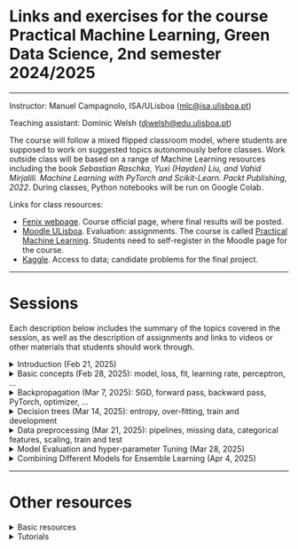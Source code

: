 # Links and exercises for the course Practical Machine Learning, Green Data Science, 2nd semester 2024/2025

---
Instructor: Manuel Campagnolo, ISA/ULisboa (mlc@isa.ulisboa.pt)

Teaching assistant: Dominic Welsh (djwelsh@edu.ulisboa.pt)

The course will follow a mixed flipped classroom model, where students are supposed to work on suggested topics autonomously before classes. Work outside class will be based on a range of Machine Learning resources including the book *Sebastian Raschka, Yuxi (Hayden) Liu, and Vahid Mirjalili. Machine Learning with PyTorch and Scikit-Learn. Packt Publishing, 2022*. During classes, Python notebooks will be run on Google Colab.

Links for class resources:
  - [Fenix webpage](https://fenix.isa.ulisboa.pt/courses/aaapl-283463546572013). Course official page, where final results will be posted.
  - [Moodle ULisboa](https://elearning.ulisboa.pt/). Evaluation: assignments. The course is called [Practical Machine Learning](https://elearning.ulisboa.pt/course/view.php?id=10469). Students need to self-register in the Moodle page for the course.
  - [Kaggle](https://www.kaggle.com/). Access to data; candidate problems for the final project.

<!---
[Overview notebook](https://github.com/isa-ulisboa/greends-pml/blob/main/ML_overview_with_examples.ipynb) This notebook provides an overview of the full course and contains pointers for other sources of relevant information and Python scripts.
--->

---

# Sessions
Each description below includes the summary of the topics covered in the session, as well as the description of assignments and links to videos or other materials that students should work through.

<details markdown="block">
<summary> Introduction (Feb 21, 2025) </summary>

The goal of the first class is to give an introduction to ML and also to show some of the problems that can be addressed with the techniques and tools that will be discussed during the semester. The examples will be run on Colab.

- See (Raschka et al, 2022), Chapter 1: Giving Computers the Ability to Learn from Data
- Types of machine learning problems: supervised learning, unsupervised learning, reinforcement learning. Suggestion: check video [Types of machine learning](https://www.youtube.com/watch?v=gh6mNF2BGvk)
- Supervised learning: classification vs regression 
- Examples of input data for machine learning problems: tabular data, images, text. See *Iris data set* example with the notebook [iris_regression_classification.ipynb](https://github.com/isa-ulisboa/greends-pml/blob/main/notebooks/iris_regression_classification.ipynb)
- [Example of inference for regression over the Iris data set](https://github.com/isa-ulisboa/greends-pml/blob/main/notebooks/iris_LM_inference.ipynb)
- Statistics vs Machine Learning: Check video: [When to use stats vs. ML?](https://www.youtube.com/watch?v=xUsm34qnE30)
- An example of a prediction task for time series: check the notebook [modeling ground water levels](https://www.kaggle.com/code/andreshg/timeseries-analysis-a-complete-guide/) for the Kaggle competition [Acea Smart Water Analytics](https://www.kaggle.com/competitions/acea-water-prediction/). Try to download the data and run the notebook to reproduce the results. 
</details>

<details markdown="block">
<summary> Basic concepts (Feb 28, 2025): model, loss, fit, learning rate, perceptron, ... </summary>

The goal of the following classes is to understand how ML models can be trained in and used to solve regression and classification problems. We start by applying the machine learning approach to well-known statistical problems like linear regression to illustrate the stepwise approach followed in ML. We use synthetic data generated from a linear or quadratic regression, where one can control the underlying model and the amout of noise. Then, we consider the  `Iris` tabular data set with 4 explanatory variables and categorical label that can be one of three species.

- See (Raschka et al, 2022), Chapter 2: Training Simple Machine Learning Algorithms for Classification
- Video on the Perceptron and early times of AI [The First Neural Networks](https://www.youtube.com/watch?v=e5dVSygXbAE&t=88s)
- Basic concepts in Machine learning: *model*, *fit*, *epochs*, *loss*, *learning rate*, *perceptron*, parameters *weights*, for a simple regression problem. See [Basic concepts notebook](https://github.com/isa-ulisboa/greends-pml/blob/main/docs/T1_basic_concepts.md).
- Exercise: pseudo-code to train a simple Linear Regression model. See [Basic concepts notes](https://github.com/isa-ulisboa/greends-pml/blob/main/docs/T1_basic_concepts.md). 
</details>

<details markdown="block">
<summary> Backpropagation (Mar 7, 2025): SGD, forward pass, backward pass, PyTorch, optimizer, ... </summary>

- See (Raschka et al, 2022), Chapter 2: Training Simple Machine Learning Algorithms for Classification
- See [Basic concepts notes](https://github.com/isa-ulisboa/greends-pml/blob/main/docs/T1_basic_concepts.md). 
- Revise solutions for the problems listed in the previous class.
- Backpropagation and computation graph
- `PyTorch` pipeline: loss, optimizer
- The following table illustrates the changes from a basic Python script which is dependent on the model, loss, etc,  to a PyTorch higher-level script that can easily generalized to other models, loss functions or optimizer strategies.

| Basic Python | PyTorch 
|---|---
| Define model explicitly | Use a pre-defined model
|`def predict(x):`|`torch.nn.Linear(in_size,out_size)`
| Define loss explicitly | Use a pre-defined loss function
|`def loss(y,y_pred):`|`loss=torch.nn.MSEloss(y,y_pred)`
| Loss optimization strategy | Use a pre-defined optimizer
| Code explicitly| `optimizer=torch.optim.SGD(params, learn_rate)`
| Compute *ad hoc* gradient | **Use built-in backpropagation mechanism**
|`def gradient(x,y,y_pred):`|`loss.backward()`
|Update weights explicitly| `optimizer.step()`

- Description of assignment #1

</details>

<details markdown="block">
<summary> Decision trees (Mar 14, 2025): entropy, over-fitting, train and development </summary>

- See (Raschka et al, 2022), Chapter 3: Decision tree learning (pg 86-98)
- See [Decision tree notes](docs/T2_decision_trees_overfitting_train_test.md)
- How to grow a decision tree
- What is entropy and how does it help us to find the best model? Check  the Princeton video on [Information Theory Basics](https://www.youtube.com/watch?v=bkLHszLlH34).
- The risk of over-fitting: train and development sets
- Decision tree hyper-parameters
- Exercise: create a decision tree for the [Soil detection for cotton crop problem](https://www.kaggle.com/datasets/zohasohail/soil-detection-for-cotton-crop) and determine the best values for hyper-parameters Maximum depth and Minimum leaf size.
- Comparing  last session (perceptron) with this session (decision tree):

| Class | Apr 7 | Apr 14
|--- |--- |---
| Model | Perceptron | Decision tree
| Problem | regression | classification
| Data set | train only | train and development
| Hyper-parameters | learning rate, number iterations | tree depth, leaf size, ...
| Risk of over-fitting | very low | very high
| Loss function | $MSE=\frac{1}{n}\sum_{i=1}^n \left(y_i-\hat{y}_i\right)^2$ | entropy:  $H({\rm \bf p})=-\sum_{i=1}^n \hat{p}_i \log_2 \hat{p}_i$
| Optimization | backpropagation (SGD) | brute force (try all features and all thresholds)
| Python package | PyTorch | scikit learn

  
</details>

<details markdown="block">
<summary> Data preprocessing (Mar 21, 2025): pipelines, missing data, categorical features, scaling, train and test </summary>

- See (Raschka et al, 2022), Chapter 4 (Data Preprocessing) and Chapter 6 (Streamlining workflows with pipelines)
- Supervised learning flowchart
  <details markdown="block">
  <summary>Figure 1.9 (Raschka et al, 2022) </summary>
  <img src="https://github.com/isa-ulisboa/greends-pml/blob/main/docs/supervised_learning_flowchart_raschka_2022.png" alt="Alt Text" width="600" >
  </details>
- The Titanic data set example: See [Pre-processing notes](docs/T3_missing_data_categorical_scaling.md)
- Dealing with missing data;
- Handling categorical data;
- Bringing features onto the same scale;
- Partitioning a dataset into separate training and test datasets;
- Scikit learn pipeline: `.transform`, `.fit` and `.predict` methods.
  <details markdown="block">
  <summary>Figure 6.1 (Raschka et al, 2022) </summary>
  <img src="https://github.com/isa-ulisboa/greends-pml/blob/main/docs/pipeline_fig_6_1.png" alt="Alt Text" width="500">
  </details>
- Exercise: apply the principles and code discussed above to the Montesinho burned area data set. You can convert the problem into a classification problem by categorizing the original response variable (burned area). See [Pre-processing notes](docs/T3_missing_data_categorical_scaling.md)
</details>

<details markdown="block">
<summary>Model Evaluation and hyper-parameter Tuning (Mar 28, 2025) </summary>

- See (Raschka et al, 2022), Chapter 6: Learning Best Practices for Model Evaluation and hyper-parameter Tuning
- Streamlining workflows with pipelines
- Using k-fold cross-validation to assess model performance
- Debugging algorithms with learning and validation curves
- Fine-tuning machine learning models via grid search
- Looking at different performance evaluation metrics
</details>

<details markdown="block">
<summary>  Combining Different Models for Ensemble Learning (Apr 4, 2025) </summary>

- See (Raschka et al, 2022), Chapter 7:  Combining Different Models for Ensemble Learning
- Ensemble classifiers
- Random Forests
- Gradient boosting

</details>

--- 

# Other resources

<details markdown="block">
<summary> Basic resources </summary>
  
- Sebastian Raschka, Yuxi (Hayden) Liu, and Vahid Mirjalili. Machine Learning with PyTorch and Scikit-Learn. Packt Publishing, 2022. See the presentation [webpage](https://sebastianraschka.com/blog/2022/ml-pytorch-book.html) and [GitHub repository](https://github.com/rasbt/machine-learning-book)
- [https://pytorch.org/tutorials/](https://pytorch.org/tutorials/)

</details>

<details markdown="block">
<summary> Tutorials </summary>
  
- [Machine Learning for Beginners (Microsoft)](https://microsoft.github.io/ML-For-Beginners/); [youtube channel](https://www.youtube.com/playlist?list=PLlrxD0HtieHjNnGcZ1TWzPjKYWgfXSiWG)
- [AI for Beginners (Microsoft)](https://microsoft.github.io/AI-For-Beginners/)
- [NYU course: Data Science for Everyone](https://www.youtube.com/@jonesrooy)
- [MIT 6.S191: Introduction to Deep Learning (2024)](https://www.youtube.com/watch?v=ErnWZxJovaM)
- [PyTorch tutorial by Patrick Loeber](https://www.youtube.com/playlist?list=PLqnslRFeH2UrcDBWF5mfPGpqQDSta6VK4). [Github repo](https://github.com/patrickloeber/pytorchTutorial)
- [Stanford Lecture Collection  Convolutional Neural Networks for Visual Recognition (2017)](https://www.youtube.com/playlist?list=PL3FW7Lu3i5JvHM8ljYj-zLfQRF3EO8sYv) and [Notes for the Stanford course on Convolutional Neural Networks for Visual Recognition](https://cs231n.github.io/)
- [Stanford Machine Learning Full Course led by Andrew Ng (2020)](https://www.youtube.com/playlist?list=PLoROMvodv4rMiGQp3WXShtMGgzqpfVfbU). Led by Andrew Ng, this course provides a broad introduction to machine learning and statistical pattern recognition. Topics include: supervised learning (generative/discriminative learning, parametric/non-parametric learning, neural networks, support vector machines); unsupervised learning (clustering, dimensionality reduction, kernel methods); learning theory (bias/variance tradeoffs, practical advice); reinforcement learning and adaptive control.
- [Broderick: Machine Learning, MIT 6.036 Fall 2020](https://www.youtube.com/watch?v=ZOiBe-nrmc4); [Full lecture information and slides](http://tamarabroderick.com/ml.html)
  
</details>
 

<!---

See [Overview notebook](ML_overview_with_examples.ipynb) and see the code for a simple example with a quadratic function in notebook [Lesson3_edited_04-how-does-a-neural-net-really-work.ipynb](Lesson3_edited_04-how-does-a-neural-net-really-work.ipynb). This note book is adapted from the (Fastai 2022 course) [https://github.com/fastai/course22](https://github.com/fastai/course22-web/tree/master/Lessons).
- Assignment:
  - Watch video: [MIT Introduction to Deep Learning 6.S191, 2023 edition](https://www.youtube.com/watch?v=QDX-1M5Nj7s&list=PLtBw6njQRU-rwp5__7C0oIVt26ZgjG9NI&index=1&t=361s). There will be a questionnaire (**Questionnaire #2**) about some basic concepts discussed in the video. Contents: 11:33​ Why deep learning?; 14:48​ The perceptron; 20:06​ Perceptron example; 23:14​ From perceptrons to neural networks; 29:34​ Applying neural networks;  32:29​ Loss functions;  35:12​ Training and gradient descent; 40:25​ Backpropagation; 44:05​ Setting the learning rate; 48:09​ Batched gradient descent; 51:25​ Regularization: dropout and early stopping; 57:16​ Summary
- Suggestion: Adapt the code in the simple example with a quadratic function in notebook [Lesson3_edited_04-how-does-a-neural-net-really-work.ipynb](Lesson3_edited_04-how-does-a-neural-net-really-work.ipynb) to train a linear regression model $y=ax+b$ with just two parameters (instead of the three parameters of the quadratic function in the example). Compare the $a,b$ values that are obtained by
  - gradient descent after $N$ epochs considering the *MSE* (mean square error) loss function (instead of the *MAE* function in the example), with
  - the optimal ordinary least square linear regression coefficients that you can obtain for instance by fitting a `LinearRegression` with `scikit-learn`.

<details markdown="block">
<summary> Linear regression examples (Mar 15, 2024): epochs, perceptron, batches, train and test, overfitting</summary>

This session extends the previous class. We discuss some additional core ML concepts and we extend the approach to classification problems (discrete labels). The model (the *perceptron*) is still very simple and closely related to linear regression. 
  
- Discussion of the suggested assignment from last class
- Code for gradient descent using PyTorch; epochs and batches
- The perceptron and gradient descent: an `iris` data set example with animation
- Mini-batch example
- Train and test data; overfitting
- **Assignment #3**:
  1. adapt the `Perceptron` class in [Overview notebook](https://github.com/isa-ulisboa/greends-pml/blob/main/ML_overview_with_examples.ipynb) to address the two following goals. Describe the changes on the code and the effect of using mini-batches on the search of the best solution, as an alternative to stochastic gradient descent.
      - It uses mini-batches;
      - It computes and displays (on the animation, similarly to the iterations) the loss over a test set.
  2. Backup assignment (if the student is not able to do assignment #1 above).  Find a real data set adequate for a (simple or multiple) regression problem. Adapt the script based on `PyTorch` discussed in class an available in [Overview notebook](https://github.com/isa-ulisboa/greends-pml/blob/main/ML_overview_with_examples.ipynb) to solve the problem. Discuss the train and test losses plots along iterations and indicate what is  the best set of parameters (including number of epochs) that you found for the problem at hand.
  3. Each student should create a video (4' maximum for #1 and 3' maximum for 2#) and submit the video until next Thursday, Mar 21st, at noon.
</details>


<details markdown="block">
<summary> Regression vs classification problems; assessing ML performance (Mar 22, 2024): cross-entropy, confusion matrix, accuracy metrics</summary>

The main goal of this session is to understand how one can evaluate the accuracy of a classifier.
  
- Discussion of previous assignment from last class: example of gradient descent with mini batches for the `iris` data set;
- Perceptron and convergence; linearly separable sets
- Classification problems: scores and the *softmax* function; cross-entropy
- Assessing ML performance: confusion matrix, accuracy metrics
- Suggestion: watch the series of videos [https://www.3blue1brown.com/topics/neural-networks](https://www.3blue1brown.com/topics/neural-networks) which introduce neural networks in a pretty informal way, with very nice animations. The example that is used along the videos is from the `MNIST` database (Modified National Institute of Standards and Technology database), a large database of handwritten digits that is commonly used for training various image processing systems. Each example is a 28 by 28 image (784 pixels).
- **Assignment #4**:
  - Adapt the *Perceptron* code for the Iris data available in the [Overview notebook](https://github.com/isa-ulisboa/greends-pml/blob/main/ML_overview_with_examples.ipynb) to output the confusion matrix, using 20% of the data set for validation. Compute also the classification accuracy, precision, recall and F1-score for the solution.
  - Each student should create a video (3' maximum) and submit the video and the link to the GitHub repository and the file where the modified script is available.
  - Submission deadline: Thursday, March 28.
</details>

<details markdown="block">
<summary> Neural networks (April 5, 2024): an implementation with PyTorch</summary>

In this session we extend the *perceptron* to a more complex model with multiple layers, called a *neural network*. We discuss how a neural network can be created and trained with PyTorch. Two data sets are used to illustrate the construction: the tabular `Iris` data set that had been used before, and a more complex data set (`MNIST`) where examples are images, but at this point are read just as vectors of numbers in a similar tabular way to the `Iris` data set.
  
- Discussion of previous assignment;
- Neural networks with $n$ layers
- Model parameters: dropout, momentum, regularization, etc
- Examples with `Iris` and `MNIST` data sets.
- Suggestion: watch Data Umbrella [video](https://www.youtube.com/watch?v=B5GHmm3KN2A) with Sebastian Raschka, which is a friendly **Introduction to PyTorch tutorial**, that revisits many things that were discussed in class. Sebastian Raschka is a author of the books *Python Machine Learning 3rd Edition* and *Machine Learning with PyTorch and Scikit-Learn*. In this video, the NN model is a convolutional model to be applied to images, and therefore it has a feature extraction component (not yet discussed in class), followed by a multi layer perceptron component (already discussed in class). The additional feature extraction component that uses convolutions will be discussed in the next class, so the video is also a bit of an introduction to that.
- **Assignment #5**:
  - Adapt the *Script that implements a neural network with PyTorch (over the iris or mnist datasets)* code available on [Overview notebook](https://github.com/isa-ulisboa/greends-pml/blob/main/ML_overview_with_examples.ipynb) such that it is implemented with `TensorFlow` instead of `PyTorch`. Adjust the parameters to try to obtain a global accuracy close to 90% for the `MNIST` dataset. 
  - Each student should create a video (3' maximum) explaing which were the major changes that were made on the script and submit the video and the link to file in their GitHub repository where the modified script is available.
  - Submission deadline: Wednesday, April 10.
</details>

<details markdown="block">
<summary> Convolutional neural networks (April 12, 2024): parameters for convolutional layers ; an implementation with PyTorch</summary>

In this session, we improve on the model used in the previous session for the `MNIST` data set. Since the examples are images, it makes sense to explore the spatial context within each image. This can be done with convolutions over the images. Therefore, we add 2D-convolution and maxpool layers to the previous model and create a convolutional neural network using PyTorch.

- Improving the PyTorch code for NNs (making it more modular)
- Convolutional Neural networks
- Parameters: kernel, padding, stride, pooling
- Example of application for the `MNIST` data set.
- **Assignment #6**:
  - Adapt the *Script that implements a convolutional neural network with PyTorch over the mnist 8 by 8 practice data set* available on [Overview notebook](https://github.com/isa-ulisboa/greends-pml/blob/main/ML_overview_with_examples.ipynb) to classify images from the [CIFAR-10](https://www.kaggle.com/c/cifar-10/) data set which contains 60000 32 by 32 color images. You need to access/download the data and you need to adjust the model parameters for the input and hidden layers. The CIFAR-10 color images have 3 channels, H=32, and W=32. You are not supposed to use other pre-defined and pre-trained models as in many examples that you can find on-line. You're expected to adapt the model in the script. Getting a high accuracy is not a goal. The goal is to be able to adapt the code and explain in the video how you did it. Use a small number of epochs (start with only 5 perhaps) since training will take much longer than in the examples we have seen in class so far.
  - Each student should create a video (3' maximum) explaning which were the major changes that were made on the script and submit the video and the link to file in their GitHub repository where the modified script is available.
  - Submission deadline: Wednesday, April 24.
</details>

<details markdown="block">
<summary> Transfer learning (April 24, 2024): using and fine-tuning pre-trained models</summary>

We have seen how machine learning models are created and trained with PyTorch. However, when applying our model (e.g. a CNN) to a larger data set (e.f. CIFAR10) we encounter several problems like: 
1. the accuracy is low because the model is not good enough,
2. training from scratch requires a lot of computational resources.

Similarly to the first session (*Introduction*) where we discussed a short script using the high level package `fastai` to implement a pre-trained convolutional neural network and apply it to classify images downloaded from the internet, we will adapt the code we discussed earlier to read and improve a pre-trained model called `Resnet18`. Here, we will see how to access a pre-trained model in PyTorch, and fine-tuned it to our data set. This will address both concerns listed above.

- Transfer learning: watch [video bt Andrew Ng](https://www.youtube.com/watch?v=yofjFQddwHE); discuss with an example how to adapt and fine tune a `Resnet18` model to classify the CIFAR-10 data set.

- **Assignment #7** (identification of corn diseases):
  - Read carefully the notebook  [corn leaf disease](https://www.kaggle.com/code/emrearslan123/corn-leaf-disease-detection-with-resnet-pytorch) which classifies with high precision images of corn leaves into 4 classes: *Blight*, *Common_Rust*, *Gray_Leaf_Spot* and *Healthy*;
  - Implement that code or some similar code either on Colab or on your own machine and compare the your results with the results reported in the notebook for the same *corn diseases* data set; If you're not able to run it on GPU on Colab, you might try to run it on CPU on your own laptop/desktop for a few epochs;
  - You need to include an instruction in your code to save the model like `torch.save(model.state_dict(), "model.pth")` in the notebook above (or you can save it in a different format like the *pickle* format with extension `.pkl`), so the trained model can be re-used later;
  - Create a video (3' approx) explaning the main novelties in the code in comparison to what has been already discussed in class and possibly the difficulties you ran into. In particular, focus on the following aspects: reading and organizing data; pre-processing data before deep learning; original image size; adapting the Resnet18 to the problem at hand; moving data and model to the computing device; saving the model; discuss results and computational requirements. Submit the video the link to your script either in your GitHub repository or on Colab; report your estimated precision (you can just copy/paste the output of `classification_report(test.targets, all_preds)`).
  - Submission deadline: Wednesday, May 1st.

</details>

<details markdown="block">
<summary> Production (May 3, 2024): saving and deploying models with gradio</summary>


- Discussion of *assignment #7*. Check the proposed [Colab notebook for the problem](corn_leaf_disease_detection_with_resnet_pytorch.ipynb). In particular, it was discussed how to save the deep learning model so it can be deployed.
- Create your own Hugging Face space;
- Create an interactive app that runs locally and can also be deployed on your Hugging Face space that reads an image and returns the size of that image;
- How to create an app on Hugging Face spaces for the deployment of the classifier trained and saved in *assignment #7*. See code in [Overview notebook](https://github.com/isa-ulisboa/greends-pml/blob/main/ML_overview_with_examples.ipynb). Check also the links included in that notebook about deploying models with `Gradio`.
- **Assignment #8**: 
  - Each student should create a video (3' maximum) explaning how they saved their model, and how they used `gradio` and Hugging Face spaces for deployment. Submit the video and the link to your public Hugging Face space repository where files can be read, i.e. a link like (https://huggingface.co/spaces/mcampagnolo/test2024/tree/main). It is expected that you explain how you obtained the model file and the other files you had to upload to Hugging Face, and which files had to be created so your app would run. You are encouraged to make changes on your app to improve it. Submission deadline: Wednesday, May 8st.
</details>


<details markdown="block">
<summary> Tabular data (May 10, 2024): preprocess tabular data</summary>


- Discussion of  *assignment #7* and *assignment #8*.
- Brief discussion about (not free) platforms for machine learning (ML) like [Vertex AI](https://cloud.google.com/vertex-ai/docs/start/introduction-unified-platform),  [MS Azure](https://azure.microsoft.com/en-us/products/machine-learning), [AWS Sagemaker](https://aws.amazon.com/sagemaker/), etc.
- Tabular data:
  - Pre-processing with `pandas`and `sklearn`: See Chap 4 notebook at [https://github.com/rasbt/machine-learning-book/](https://github.com/rasbt/machine-learning-book/) and an application to the *Wine* data set [https://archive.ics.uci.edu/dataset/109/wine](https://archive.ics.uci.edu/dataset/109/wine).
  -  *Wine quality* data set [https://archive.ics.uci.edu/dataset/186/wine+quality](https://archive.ics.uci.edu/dataset/186/wine+quality) with two different response variables: color (white or red) and quality (score between 0 and 10). Explore the data as in the *Wine*  example.
</details>

<details markdown="block">
<summary> Feature engineering and data visualization (May 17, 2024): t-SNE, UMAP, processing pipeline</summary>
  
- Final projet description
- Discuss *Script to apply dimensionality reduction techniques t-SNE, UMAP and LDA to several data sets*  in the [Overview notebook](https://github.com/isa-ulisboa/greends-pml/blob/main/ML_overview_with_examples.ipynb)
- Pre-processing and feature engineering with `sklearn`. See example [here](https://scikit-learn.org/stable/auto_examples/inspection/plot_permutation_importance.html) with the  `titanic` data set.
- Processing pipelines: See Chap 6 notebook at [https://github.com/rasbt/machine-learning-book/](https://github.com/rasbt/machine-learning-book/)
- Brief description of the *decision tree* classifier.
  
</details>

<details markdown="block">
<summary> Random forests (May 23, 2024)</summary>
  
- Decision trees: see corresponding section in the [Overview notebook](https://github.com/isa-ulisboa/greends-pml/blob/main/ML_overview_with_examples.ipynb)
- Ensemble methods and random forests: see corresponding section in the [Overview notebook](https://github.com/isa-ulisboa/greends-pml/blob/main/ML_overview_with_examples.ipynb)
- **Assignment #9**:
  - Consider the *wine quality data set*, where the response variable is *quality* and both red and white wines are included in the data set;
  - The goal is to predict the quality from the explanatory variables;
  - You can preprocess the data and perform feature engineering;
  - The goal is to develop a classifier with overall accuracy over the test set larger than 55% for the problem using all the original quality classes;
  - You should exhibit and discuss the confusion matrix over the test set;
  - You should also show and discuss a plot that shows how the overal accuracy varies with some parameter like `max_depth`, `max_leaf_nodes` or another parameter designed to avoid overfitting
  - Create a video (3' approx.) describing your script and your results according and submit the video and the link to the file in your GitHub repository where the script is available (Submission deadline: Thursday, May 30th, 2pm)

  
</details>

<details markdown="block">
<summary> Gradient boosting and other ensemble techniques (May 30, 2024) AdaBoost and XGBoost; Variable importance; sklearn cheat sheet</summary>
  
- Discuss and complete the following `sklearn` cheat sheets:
  - [more classifiers](https://miro.medium.com/v2/resize:fit:4800/format:webp/1*UYY7a6lhjXNkiIE-2gx-0w.png) [(source)](https://medium.com/@chingizseyidbayli/most-common-python-libraries-cheat-sheets-pathlib-pandas-numpy-scikit-learn-matplotlib-3188d2407c79).
  - [fewer classifiers and more detail](https://d1jnx9ba8s6j9r.cloudfront.net/blog/wp-content/uploads/2018/09/Python-Cheat-Sheet-for-Scikit-learn-Edureka.pdf)
- AdaBoost and XGBoost ensemble classifiers: see corresponding section in the [Overview notebook](https://github.com/isa-ulisboa/greends-pml/blob/main/ML_overview_with_examples.ipynb)
- Estimation of variable importance: Mean Decrease Impurity and Permutation Importance: see corresponding section in the [Overview notebook](https://github.com/isa-ulisboa/greends-pml/blob/main/ML_overview_with_examples.ipynb)

</details>


</details>

<details markdown="block">
<summary> Model evaluation and hyper-parameter tuning (June 7, 2024); K-fold cross-validation, grid search, ROC curve and AUC </summary>

For the following topics, see Chap 6 notebook at [https://github.com/rasbt/machine-learning-book/](https://github.com/rasbt/machine-learning-book/) and corresponding sections in the [Overview notebook](https://github.com/isa-ulisboa/greends-pml/blob/main/ML_overview_with_examples.ipynb).
- Using k-fold cross-validation to assess model performance;
- Debugging algorithms with learning and validation curves;
- Fine-tuning machine learning models via grid search;
- Plotting a receiver operating characteristic.
- Discussion of assignment #9
</details>

-->


